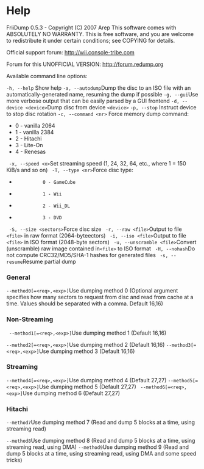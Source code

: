 # Help

FriiDump 0.5.3 - Copyright (C) 2007 Arep
This software comes with ABSOLUTELY NO WARRANTY. This is free software, and you are welcome to redistribute it under certain conditions; see COPYING for details.

Official support forum: http://wii.console-tribe.com

Forum for this UNOFFICIAL VERSION: http://forum.redump.org


Available command line options:

`-h, --help`	Show help
`-a, --autodump`Dump the disc to an ISO file with an automatically-generated name, resuming the dump if possible
`-g, --gui`Use more verbose output that can be easily parsed by a GUI frontend
`-d, --device <device>`Dump disc from device `<device>`
`-p, --stop`	Instruct device to stop disc rotation
`-c, --command <nr>`	Force memory dump command:

- 0 - vanilla 2064
- 1 - vanilla 2384
- 2 - Hitachi
- 3 - Lite-On
- 4 - Renesas

` -x, --speed <x>`Set streaming speed (1, 24, 32, 64, etc., where 1 = 150 KiB/s and so on)
` -T, --type <nr>`Force disc type:

- 				0 - GameCube
- 				1 - Wii
- 				2 - Wii_DL
- 				3 - DVD

` -S, --size <sectors>`Force disc size
` -r, --raw <file>`Output to file `<file>` in raw format (2064-byteectors)
` -i, --iso <file>`Output to file `<file>` in ISO format (2048-byte sectors)
` -u, --unscramble <file>`Convert (unscramble) raw image contained in`<file>` to ISO format
` -H, --nohash`Do not compute CRC32/MD5/SHA-1 hashes for generated files
` -s, --resume`Resume partial dump

### General

`--method0[=<req>,<exp>]`Use dumping method 0 (Optional argument specifies how many sectors to request from disc and read from cache at a time. Values should be separated with a comma. Default 16,16)

### Non-Streaming

` --method1[=<req>,<exp>]`Use dumping method 1 (Default 16,16)

`--method2[=<req>,<exp>]`Use dumping method 2 (Default 16,16)
`--method3[=<req>,<exp>]`Use dumping method 3 (Default 16,16)

### Streaming

 `--method4[=<req>,<exp>]`Use dumping method 4 (Default 27,27)
 `--method5[=<req>,<exp>]`Use dumping method 5 (Default 27,27)
` --method6[=<req>,<exp>]`Use dumping method 6 (Default 27,27)

### Hitachi

`--method7`Use dumping method 7 (Read and dump 5 blocks at a time, using streaming read)

`--method8`Use dumping method 8 (Read and dump 5 blocks at a time, using streaming read, using DMA)
`--method9`Use dumping method 9 (Read and dump 5 blocks at a time, using streaming read, using DMA and some speed tricks)